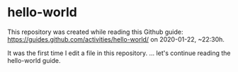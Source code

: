 # hello-world
This repository was created while reading this Github guide: https://guides.github.com/activities/hello-world/ on 2020-01-22, ~22:30h.

It was the first time I edit a file in this repository.
... let's continue reading the hello-world guide.
